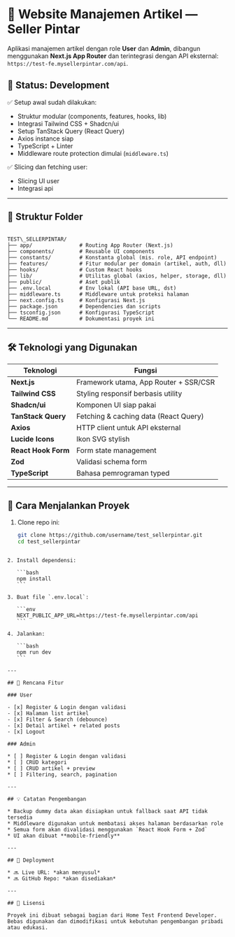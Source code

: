 # 📰 Website Manajemen Artikel — Seller Pintar

Aplikasi manajemen artikel dengan role **User** dan **Admin**, dibangun menggunakan **Next.js App Router** dan terintegrasi dengan API eksternal:  
`https://test-fe.mysellerpintar.com/api`.

## 🚧 Status: Development

✅ Setup awal sudah dilakukan:

- Struktur modular (components, features, hooks, lib)
- Integrasi Tailwind CSS + Shadcn/ui
- Setup TanStack Query (React Query)
- Axios instance siap
- TypeScript + Linter
- Middleware route protection dimulai (`middleware.ts`)

✅ Slicing dan fetching user:

- Slicing UI user
- Integrasi api

---

## 🧱 Struktur Folder

```

TEST\_SELLERPINTAR/
├── app/               # Routing App Router (Next.js)
├── components/        # Reusable UI components
├── constants/         # Konstanta global (mis. role, API endpoint)
├── features/          # Fitur modular per domain (artikel, auth, dll)
├── hooks/             # Custom React hooks
├── lib/               # Utilitas global (axios, helper, storage, dll)
├── public/            # Aset publik
├── .env.local         # Env lokal (API base URL, dst)
├── middleware.ts      # Middleware untuk proteksi halaman
├── next.config.ts     # Konfigurasi Next.js
├── package.json       # Dependencies dan scripts
├── tsconfig.json      # Konfigurasi TypeScript
└── README.md          # Dokumentasi proyek ini

```

---

## 🛠 Teknologi yang Digunakan

| Teknologi           | Fungsi                                |
| ------------------- | ------------------------------------- |
| **Next.js**         | Framework utama, App Router + SSR/CSR |
| **Tailwind CSS**    | Styling responsif berbasis utility    |
| **Shadcn/ui**       | Komponen UI siap pakai                |
| **TanStack Query**  | Fetching & caching data (React Query) |
| **Axios**           | HTTP client untuk API eksternal       |
| **Lucide Icons**    | Ikon SVG stylish                      |
| **React Hook Form** | Form state management                 |
| **Zod**             | Validasi schema form                  |
| **TypeScript**      | Bahasa pemrograman typed              |

---

## 🔧 Cara Menjalankan Proyek

1. Clone repo ini:
   ```bash
   git clone https://github.com/username/test_sellerpintar.git
   cd test_sellerpintar
   ```

````

2. Install dependensi:

   ```bash
   npm install
   ```

3. Buat file `.env.local`:

   ```env
   NEXT_PUBLIC_APP_URL=https://test-fe.mysellerpintar.com/api
   ```

4. Jalankan:

   ```bash
   npm run dev
   ```

---

## 📌 Rencana Fitur

### User

- [x] Register & Login dengan validasi
- [x] Halaman list artikel
- [x] Filter & Search (debounce)
- [x] Detail artikel + related posts
- [x] Logout

### Admin

* [ ] Register & Login dengan validasi
* [ ] CRUD kategori
* [ ] CRUD artikel + preview
* [ ] Filtering, search, pagination

---

## 💡 Catatan Pengembangan

* Backup dummy data akan disiapkan untuk fallback saat API tidak tersedia
* Middleware digunakan untuk membatasi akses halaman berdasarkan role
* Semua form akan divalidasi menggunakan `React Hook Form + Zod`
* UI akan dibuat **mobile-friendly**

---

## 📂 Deployment

* 🔜 Live URL: *akan menyusul*
* 🔜 GitHub Repo: *akan disediakan*

---

## 📄 Lisensi

Proyek ini dibuat sebagai bagian dari Home Test Frontend Developer. Bebas digunakan dan dimodifikasi untuk kebutuhan pengembangan pribadi atau edukasi.
````
